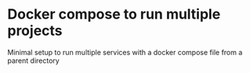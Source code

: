 # Docker compose to run multiple projects

Minimal setup to run multiple services with a docker compose file from a parent directory
